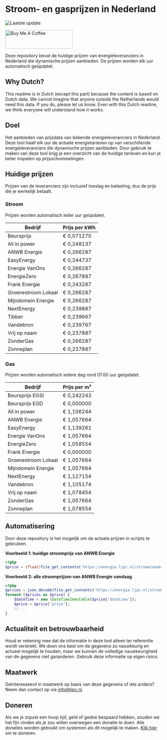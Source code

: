 # Stroom- en gasprijzen in Nederland

![Laatste update](https://img.shields.io/badge/laatste%20update-2024--02--15%2015%3A00%20CET-brightgreen)

<a href="https://www.buymeacoffee.com/Lars-" target="_blank"><img src="https://cdn.buymeacoffee.com/buttons/v2/default-orange.png" alt="Buy Me A Coffee" height="60" style="height: 60px !important;width: 217px !important;" ></a>

Deze repository bevat de huidige prijzen van energieleveranciers in Nederland die dynamische prijzen aanbieden. De prijzen worden elk uur automatisch geüpdatet.

## Why Dutch?

This readme is in Dutch (except this part) because the content is based on Dutch data. We cannot imagine that anyone outside the Netherlands would need this data. If you do, please let us know. Even with this Dutch readme, we think
everyone will understand how it works.

## Doel

Het aanbieden van prijsdata van bekende energieleveranciers in Nederland. Deze tool haalt elk uur de actuele energietarieven op van verschillende energieleveranciers die dynamische prijzen aanbieden. Door gebruik te maken van deze tool
krijg je een overzicht van de huidige tarieven en kun je beter inspelen op prijsschommelingen.

## Huidige prijzen

Prijzen van de leveranciers zijn inclusief toeslag en belasting, dus de prijs die je werkelijk betaalt.

### Stroom

Prijzen worden automatisch ieder uur geüpdatet.

 Bedrijf | Prijs per kWh 
---------|---------------
Beursprijs | € 0,071270
All in power | € 0,248137
ANWB Energie | € 0,266287
EasyEnergy | € 0,244737
Energie VanOns | € 0,266287
EnergieZero | € 0,267887
Frank Energie | € 0,243287
Groenestroom Lokaal | € 0,266287
Mijndomein Energie | € 0,266287
NextEnergy | € 0,239887
Tibber | € 0,239667
Vandebron | € 0,239767
Vrij op naam | € 0,237887
ZonderGas | € 0,266287
Zonneplan | € 0,237887


### Gas

Prijzen worden automatisch iedere dag rond 07.00 uur geüpdatet.

 Bedrijf | Prijs per m³ 
---------|--------------
Beursprijs EGSI | € 0,242243
Beursprijs EOD | € 0,000000
All in power | € 1,106244
ANWB Energie | € 1,057664
EasyEnergy | € 1,139261
Energie VanOns | € 1,057664
EnergieZero | € 1,058554
Frank Energie | € 0,000000
Groenestroom Lokaal | € 1,057664
Mijndomein Energie | € 1,057664
NextEnergy | € 1,127154
Vandebron | € 1,105174
Vrij op naam | € 1,078454
ZonderGas | € 1,057664
Zonneplan | € 1,078554


## Automatisering

Door deze repository is het mogelijk om de actuele prijzen in scripts te gebruiken.

**Voorbeeld 1: huidige stroomprijs van ANWB Energie**

```php
<?php
$price = (float)file_get_contents('https://energie.ljpc.nl/stroom/anwb-energie-nu.txt');

```

**Voorbeeld 2: alle stroomprijzen van ANWB Energie vandaag**

```php
<?php
$prices = json_decode(file_get_contents('https://energie.ljpc.nl/stroom/all-in-power-vandaag.json'),true);
foreach ($prices as $price) {
    $dateTime = new \DateTimeImmutable($price['datetime']);
    $price = $price['price'];
    // ...
}
```

## Actualiteit en betrouwbaarheid

Houd er rekening mee dat de informatie in deze tool alleen ter referentie wordt verstrekt. We doen ons best om de gegevens zo nauwkeurig en actueel mogelijk te houden, maar we kunnen de volledige nauwkeurigheid van de gegevens niet
garanderen. Gebruik deze informatie op eigen risico.

## Maatwerk

Geïnteresseerd in maatwerk op basis van deze gegevens of iets anders? Neem dan contact op
via [info@ljpc.nl](mailto:info@ljpc.nl?subject=Energie%20prijzen).

## Doneren

Als we je zojuist een hoop tijd, geld of gedoe bespaard hebben, zouden we het fijn vinden als je zou willen overwegen een
donatie te doen. Alle donaties worden gebruikt om systemen als dit mogelijk te
maken. [Klik hier](https://www.buymeacoffee.com/Lars-) om te doneren.
